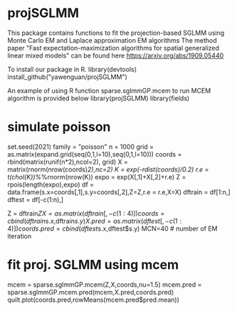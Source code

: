 # projSGLMM
This package contains functions to fit the projection-based SGLMM using Monte Carlo EM and Laplace approximation EM algorithms
The method paper "Fast expectation-maximization algorithms for spatial generalized linear mixed models" can be found here https://arxiv.org/abs/1909.05440

To install our package in R. 
library(devtools)
install_github("yawenguan/projSGLMM")

An example of using R function sparse.sglmmGP.mcem to run MCEM algorithm is provided below
library(projSGLMM)
library(fields)

# simulate poisson
set.seed(2021)
family = "poisson"
n = 1000
grid = as.matrix(expand.grid(seq(0,1,l=10),seq(0,1,l=10)))
coords = rbind(matrix(runif(n*2),ncol=2), grid)
X = matrix(rnorm(nrow(coords)*2),nc=2)
K = exp(-rdist(coords)/0.2)
r.e = t(chol(K))%*%rnorm(nrow(K))
expo = exp(X[,1]+X[,2]+r.e)
Z = rpois(length(expo),expo)
df = data.frame(s.x=coords[,1],s.y=coords[,2],Z=Z,r.e = r.e,X=X)
dftrain = df[1:n,]
dftest = df[-c(1:n),]

Z = dftrain$Z 
X = as.matrix(dftrain[,-c(1:4)])
coords = cbind(dftrain$s.x,dftrain$s.y) 
X.pred = as.matrix(dftest[,-c(1:4)])
coords.pred = cbind(dftest$s.x,dftest$s.y)
MCN=40 # number of EM iteration

# fit proj. SGLMM using mcem
mcem = sparse.sglmmGP.mcem(Z,X,coords,nu=1.5)
mcem.pred = sparse.sglmmGP.mcem.pred(mcem,X.pred,coords.pred)
quilt.plot(coords.pred,rowMeans(mcem.pred$pred.mean))
